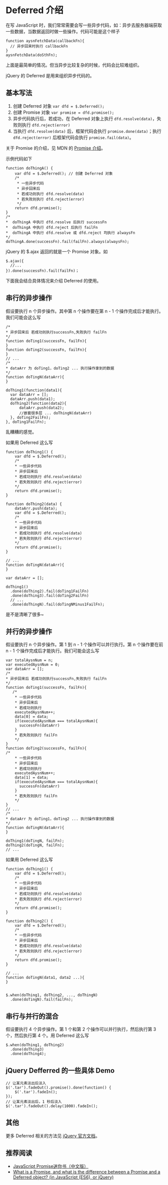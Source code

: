# Deferred 介绍
在写 JavaScript 时，我们常常需要会写一些异步代码，如：异步去服务器端获取一些数据，当数据返回时做一些操作。代码可能是这个样子
```
function aysnFetchData(callbackFn){
  // 异步回来时执行 callbackFn
}
aysnFetchData(doSthFn);
```

上面是最简单的情况。但当异步比较复杂的时候，代码会比较难组织。 

jQuery 的 Deferred 是用来组织异步代码的。

## 基本写法
1. 创建 Deferred 对象 `var dfd = $.Deferred();`
1. 创建 Promise 对象 `var promise = dfd.promise();`
1. 异步代码执行后，若成功，在 Deferred 对象上执行 `dfd.resolve(data)`，失败则执行 `dfd.reject(error)`
1. 当执行 `dfd.resolve(data)` 后，框架代码会执行 `promise.done(data)`；执行 `dfd.reject(error)` 后框架代码会执行 `promise.fail(data)`。

关于 Promise 的介绍，见 MDN 的 [Promise 介绍](https://developer.mozilla.org/zh-CN/docs/Web/JavaScript/Reference/Global_Objects/Promise)。

示例代码如下
```
function doThingA() {
    var dfd = $.Deferred(); // 创建 Deferred 对象
    /*
     * 一些异步代码
     * 异步回来后
     * 若成功则执行 dfd.resolve(data)
     * 若失败则执行 dfd.reject(error)
     */
    return dfd.promise();
}
/*
*  doThingA 中执行 dfd.resolve 后执行 successFn
*  doThingA 中执行 dfd.reject 后执行 failFn
*  doThingA 中执行 dfd.resolve 或 dfd.reject 均执行 alwaysFn
*/
doThingA.done(successFn).fail(failFn).always(alwaysFn);
```

jQuery 的 $.ajax 返回的就是一个 Promise 对象。如
```
$.ajax({
  //...
}).done(successFn).fail(failFn)；
```

下面我会结合具体情况来介绍 Deferred 的使用。

## 串行的异步操作
假设要执行 n 个异步操作。其中第 n 个操作要在第 n - 1 个操作完成后才能执行。我们可能会这么写
```
/*
* 异步回来后 若成功则执行successFn,失败执行 failFn
*/
function doTing1(successFn, failFn){
}
function doTing2(successFn, failFn){
}
// ...
/*
* dataArr 为 doTing1，doTing2 ... 执行操作拿到的数据
*/
function doTingN(dataArr){
}

doThing1(function(data1){
  var dataArr = [];
  dataArr.push(data1);
  doThing2(function(data2){
      dataArr.push(data2);
      //嵌套很多层 ... doThingN(dataArr)
  }, doTing2FailFn);
}, doTing1FailFn);
```
乱糟糟的感觉。

如果用 Deferred 这么写
```
function doThing1() {
    var dfd = $.Deferred();
    /*
    * 一些异步代码
    * 异步回来后
    * 若成功则执行 dfd.resolve(data)
    * 若失败则执行 dfd.reject(error)
    */
    return dfd.promise();
}

function doThing2(data) {
    dataArr.push(data);
    var dfd = $.Deferred();
    /*
    * 一些异步代码
    * 异步回来后
    * 若成功则执行 dfd.resolve(data)
    * 若失败则执行 dfd.reject(error)
    */
    return dfd.promise();
}

// ...
function doTingN(dataArr){
}

var dataArr = [];

doThing1()
  .done(doThing2).fail(doTing1FailFn)
  .done(doThing3).fail(doTing2FailFn)
  // ...
  .done(doThingN).fail(doTingNMinus1FailFn);
```

是不是清晰了很多~

## 并行的异步操作
假设要执行 n 个异步操作。第 1 到 n - 1 个操作可以并行执行。第 n 个操作要在前 n - 1 个操作完成后才能执行。我们可能会这么写
```
var totalAysnNum = n;
var executedAysnNum = 0;
var dataArr = [];
/*
* 异步回来后 若成功则执行successFn,失败执行 failFn
*/
function doTing1(successFn, failFn){
   /*
    * 一些异步代码
    * 异步回来后
    * 若成功则执行
    executedAysnNum++;
    data[0] = data;
    if(executedAysnNum === totalAysnNum){
      successFn(dataArr)
    }
    * 若失败则执行 failFn
    */
}
function doTing2(successFn, failFn){
/*
    * 一些异步代码
    * 异步回来后
    * 若成功则执行
    executedAysnNum++;
    data[1] = data;
    if(executedAysnNum === totalAysnNum){
      successFn(dataArr)
    }
    * 若失败则执行 failFn
    */
}
// ...
/*
* dataArr 为 doTing1，doTing2 ... 执行操作拿到的数据
*/
function doTingN(dataArr){
}

doThing1(doTingN, failFn);
doThing2(doTingN, failFn);
// ...
```

如果用 Deferred 这么写
```
function doThing1() {
    var dfd = $.Deferred();
    /*
    * 一些异步代码
    * 异步回来后
    * 若成功则执行 dfd.resolve(data)
    * 若失败则执行 dfd.reject(error)
    */
    return dfd.promise();
}

function doThing2() {
    var dfd = $.Deferred();
    /*
    * 一些异步代码
    * 异步回来后
    * 若成功则执行 dfd.resolve(data)
    * 若失败则执行 dfd.reject(error)
    */
    return dfd.promise();
}

// ...
function doTingN(data1, data2 ...){
}


$.when(doThing1, doThing2, ..., doThingN)
  .done(doTingN).fail(failFn);
```

## 串行与并行的混合
假设要执行 4 个异步操作。第 1 个和第 2 个操作可以并行执行，然后执行第 3 个，然后执行第 4 个。用 Deferred 这么写
```
$.when(doThing1, doThing2)
  .done(doThing3)
  .done(doThing4);
```

## jQuery Defferred 的一些具体 Demo
```
// 让某元素淡出后淡入
$('.tar').fadeOut().promise().done(function() {
    $('.tar').fadeIn();
});
// 让某元素淡出后，1 秒后淡入
$('.tar').fadeOut().delay(1000).fadeIn();
```
## 其他
更多 Deferred 相关的方法见 [jQuery 官方文档](http://api.jquery.com/category/deferred-object/)。

## 推荐阅读
*  [JavaScript Promise迷你书（中文版）](http://liubin.org/promises-book/javascript-promise-book.pdf)
* [What is a Promise, and what is the difference between a Promise and a Deferred object? (in JavaScript (ES6), or jQuery)](http://kenneth-kin-lum.blogspot.co.id/2015/11/what-is-promise-and-what-is-difference.html)
